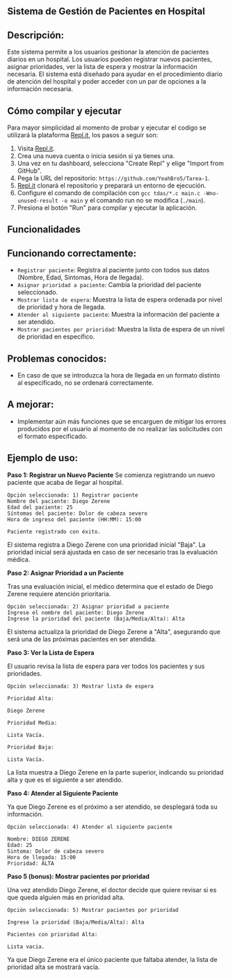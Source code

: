 
## Sistema de Gestión de Pacientes en Hospital
## Descripción:

Este sistema permite a los usuarios gestionar la atención de pacientes diarios en un hospital. Los usuarios pueden registrar nuevos pacientes, asignar prioridades, ver la lista de espera y mostrar la información necesaria. El sistema está diseñado para ayudar en el procedimiento diario de atención del hospital y poder acceder con un par de opciones a la información necesaria.

## Cómo compilar y ejecutar
Para mayor simplicidad al momento de probar y ejecutar el codigo se utilizará la plataforma [Repl.it](http://repl.it/), los pasos a seguir son:

1. Visita [Repl.it](https://repl.it/).
2. Crea una nueva cuenta o inicia sesión si ya tienes una.
3. Una vez en tu dashboard, selecciona "Create Repl" y elige "Import from GitHub".
4. Pega la URL del repositorio: `https://github.com/YeahBro5/Tarea-1`.
5. [Repl.it](http://repl.it/) clonará el repositorio y preparará un entorno de ejecución.
6. Configure el comando de compilación con `gcc tdas/*.c main.c -Wno-unused-result -o main` y el comando run no se modifica (`./main`).
7. Presiona el botón "Run" para compilar y ejecutar la aplicación.

## Funcionalidades
## Funcionando correctamente:
* `Registrar paciente`: Registra al paciente junto con todos sus datos (Nombre, Edad, Sintomas, Hora de llegada).
* `Asignar prioridad a paciente`: Cambia la prioridad del paciente seleccionado.
* `Mostrar lista de espera`: Muestra la lista de espera ordenada por nivel de prioridad y hora de llegada.
* `Atender al siguiente paciente`: Muestra la información del paciente a ser atendido.
* `Mostrar pacientes por prioridad`: Muestra la lista de espera de un nivel de prioridad en específico.

## Problemas conocidos:
* En caso de que se introduzca la hora de llegada en un formato distinto al especificado, no se ordenará correctamente.
  
## A mejorar:
* Implementar aún más funciones que se encarguen de mitigar los errores producidos por el usuario al momento de no realizar las solicitudes con el formato especificado.
  
## Ejemplo de uso:
**Paso 1: Registrar un Nuevo Paciente**
Se comienza registrando un nuevo paciente que acaba de llegar al hospital.
````
Opción seleccionada: 1) Registrar paciente
Nombre del paciente: Diego Zerene
Edad del paciente: 25
Síntomas del paciente: Dolor de cabeza severo
Hora de ingreso del paciente (HH:MM): 15:00

Paciente registrado con éxito.
````
El sistema registra a Diego Zerene con una prioridad inicial "Baja". La prioridad inicial será ajustada en caso de ser necesario tras la evaluación médica.

**Paso 2: Asignar Prioridad a un Paciente**

Tras una evaluación inicial, el médico determina que el estado de Diego Zerene requiere atención prioritaria.
````
Opción seleccionada: 2) Asignar prioridad a paciente
Ingrese el nombre del paciente: Diego Zerene
Ingrese la prioridad del paciente (Baja/Media/Alta): Alta
````
El sistema actualiza la prioridad de Diego Zerene a "Alta", asegurando que será una de las próximas pacientes en ser atendida.

**Paso 3: Ver la Lista de Espera**

El usuario revisa la lista de espera para ver todos los pacientes y sus prioridades. 
````
Opción seleccionada: 3) Mostrar lista de espera

Prioridad Alta:

Diego Zerene

Prioridad Media:

Lista Vacía.

Prioridad Baja:

Lista Vacía.

````
La lista muestra a Diego Zerene en la parte superior, indicando su prioridad alta y que es el siguiente a ser atendido.

**Paso 4: Atender al Siguiente Paciente**

Ya que Diego Zerene es el próximo a ser atendido, se desplegará toda su información.
````
Opción seleccionada: 4) Atender al siguiente paciente

Nombre: DIEGO ZERENE
Edad: 25
Sintoma: Dolor de cabeza severo
Hora de llegada: 15:00
Prioridad: ALTA
````
**Paso 5 (bonus): Mostrar pacientes por prioridad**

Una vez atendido Diego Zerene, el doctor decide que quiere revisar si es que queda alguien más en prioridad alta.
````
Opción seleccionada: 5) Mostrar pacientes por prioridad

Ingrese la prioridad (Baja/Media/Alta): Alta

Pacientes con prioridad Alta:

Lista vacia.

````
Ya que Diego Zerene era el único paciente que faltaba atender, la lista de prioridad alta se mostrará vacía.
